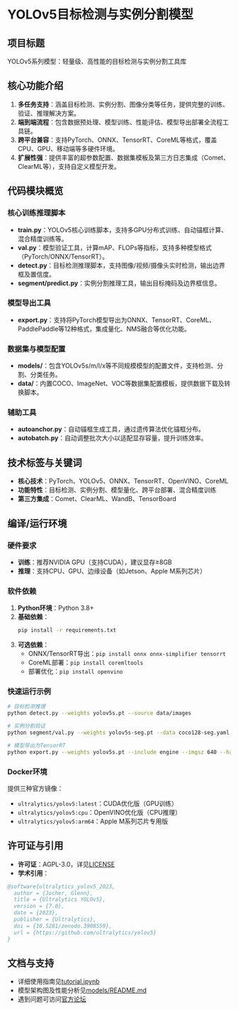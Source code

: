 

# YOLOv5目标检测与实例分割模型

## 项目标题
YOLOv5系列模型：轻量级、高性能的目标检测与实例分割工具库

## 核心功能介绍
1. **多任务支持**：涵盖目标检测、实例分割、图像分类等任务，提供完整的训练、验证、推理解决方案。
2. **端到端流程**：包含数据预处理、模型训练、性能评估、模型导出部署全流程工具链。
3. **跨平台兼容**：支持PyTorch、ONNX、TensorRT、CoreML等格式，覆盖CPU、GPU、移动端等多硬件环境。
4. **扩展性强**：提供丰富的超参数配置、数据集模板及第三方日志集成（Comet、ClearML等），支持自定义模型开发。

## 代码模块概览
### 核心训练推理脚本
- **train.py**：YOLOv5核心训练脚本，支持多GPU分布式训练、自动锚框计算、混合精度训练等。
- **val.py**：模型验证工具，计算mAP、FLOPs等指标，支持多种模型格式（PyTorch/ONNX/TensorRT）。
- **detect.py**：目标检测推理脚本，支持图像/视频/摄像头实时检测，输出边界框及置信度。
- **segment/predict.py**：实例分割推理工具，输出目标掩码及边界框信息。

### 模型导出工具
- **export.py**：支持将PyTorch模型导出为ONNX、TensorRT、CoreML、PaddlePaddle等12种格式，集成量化、NMS融合等优化功能。

### 数据集与模型配置
- **models/**：包含YOLOv5s/m/l/x等不同规模模型的配置文件，支持检测、分割、分类任务。
- **data/**：内置COCO、ImageNet、VOC等数据集配置模板，提供数据下载及转换脚本。

### 辅助工具
- **autoanchor.py**：自动锚框生成工具，通过遗传算法优化锚框分布。
- **autobatch.py**：自动调整批次大小以适配显存容量，提升训练效率。

## 技术标签与关键词
- **核心技术**：PyTorch、YOLOv5、ONNX、TensorRT、OpenVINO、CoreML
- **功能特性**：目标检测、实例分割、模型量化、跨平台部署、混合精度训练
- **第三方集成**：Comet、ClearML、WandB、TensorBoard

## 编译/运行环境
### 硬件要求
- **训练**：推荐NVIDIA GPU（支持CUDA），建议显存≥8GB
- **推理**：支持CPU、GPU、边缘设备（如Jetson、Apple M系列芯片）

### 软件依赖
1. **Python环境**：Python 3.8+
2. **基础依赖**：
   ```bash
   pip install -r requirements.txt
   ```
3. **可选依赖**：
   - ONNX/TensorRT导出：`pip install onnx onnx-simplifier tensorrt`
   - CoreML部署：`pip install coremltools`
   - 部署优化：`pip install openvino`

### 快速运行示例
```bash
# 目标检测推理
python detect.py --weights yolov5s.pt --source data/images

# 实例分割验证
python segment/val.py --weights yolov5s-seg.pt --data coco128-seg.yaml

# 模型导出为TensorRT
python export.py --weights yolov5s.pt --include engine --imgsz 640 --half
```

### Docker环境
提供三种官方镜像：
- `ultralytics/yolov5:latest`：CUDA优化版（GPU训练）
- `ultralytics/yolov5:cpu`：OpenVINO优化版（CPU推理）
- `ultralytics/yolov5:arm64`：Apple M系列芯片专用版

## 许可证与引用
- **许可证**：AGPL-3.0，详见[LICENSE](LICENSE)
- **学术引用**：
```bibtex
@software{ultralytics_yolov5_2023,
  author = {Jocher, Glenn},
  title = {Ultralytics YOLOv5},
  version = {7.0},
  date = {2023},
  publisher = {Ultralytics},
  doi = {10.5281/zenodo.3908559},
  url = {https://github.com/ultralytics/yolov5}
}
```

## 文档与支持
- 详细使用指南见[tutorial.ipynb](tutorial.ipynb)
- 模型架构图及性能分析见[models/README.md](models/README.md)
- 遇到问题可访问[官方论坛](https://github.com/ultralytics/yolov5/discussions)